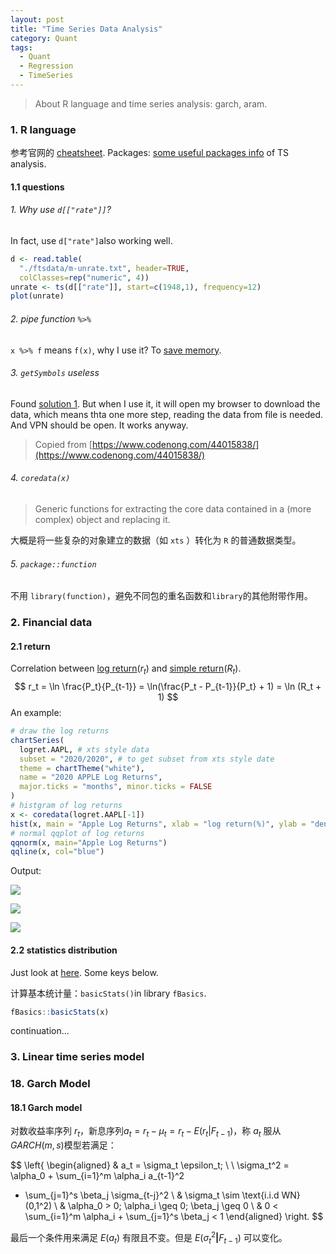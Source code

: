 ```yaml
---
layout: post
title: "Time Series Data Analysis"
category: Quant
tags:
  - Quant
  - Regression
  - TimeSeries
---
```


> About R language and time series analysis: garch, aram.



### 1. R language

参考官网的 [cheatsheet](https://www.rstudio.com/resources/cheatsheets/). Packages: [some useful packages info](https://www.math.pku.edu.cn/teachers/lidf/course/fts/ftsnotes/html/_ftsnotes/rsoft.html#rsoft-ts-misc) of TS analysis.

#### 1.1 questions

###### 1. Why use `d[["rate"]]`?

In fact, use `d["rate"]`also  working well.

```R
d <- read.table(
  "./ftsdata/m-unrate.txt", header=TRUE,
  colClasses=rep("numeric", 4))
unrate <- ts(d[["rate"]], start=c(1948,1), frequency=12)
plot(unrate)
```

###### 2. pipe function `%>%` 

`x %>% f` means `f(x)`, why I use it? To <u>save memory</u>.

###### 3. `getSymbols` useless

Found [solution 1](https://www.codenong.com/44015838/). But when I use it, it will open my browser to download the data, which means thta one more step, reading the data from file is needed.  And VPN should be open. It works anyway.

> Copied from [https://www.codenong.com/44015838/](https://www.codenong.com/44015838/)

###### 4. `coredata(x)`

> Generic functions for extracting the core data contained in a (more complex) object and replacing it.

大概是将一些复杂的对象建立的数据（如 `xts` ）转化为 `R` 的普通数据类型。

###### 5. `package::function`

不用 `library(function)`，避免不同包的重名函数和`library`的其他附带作用。

### 2. Financial data

#### 2.1 return

Correlation between <u>log return</u>($r_t$) and <u>simple return</u>($R_t$).
$$
r_t = \ln \frac{P_t}{P_{t-1}} = \ln(\frac{P_t - P_{t-1}}{P_t} + 1) = \ln (R_t + 1)
$$
An example:

```R
# draw the log returns
chartSeries(
  logret.AAPL, # xts style data
  subset = "2020/2020", # to get subset from xts style date
  theme = chartTheme("white"),
  name = "2020 APPLE Log Returns",
  major.ticks = "months", minor.ticks = FALSE
)
# histgram of log returns
x <- coredata(logret.AAPL[-1])
hist(x, main = "Apple Log Returns", xlab = "log return(%)", ylab = "density")
# normal qqplot of log returns
qqnorm(x, main="Apple Log Returns")
qqline(x, col="blue")
```

Output:

![](https://i.bmp.ovh/imgs/2021/11/099c27957a730db9.png)

![](https://i.bmp.ovh/imgs/2021/11/5d3730c8e08179cb.png)

![](https://i.bmp.ovh/imgs/2021/11/379954313755cb36.png)

#### 2.2 statistics distribution

Just look at [here](https://www.math.pku.edu.cn/teachers/lidf/course/fts/ftsnotes/html/_ftsnotes/fts-intro.html#intro-returnstat). Some keys below.

计算基本统计量：`basicStats()`in library  `fBasics`.

```R
fBasics::basicStats(x)
```

continuation...

### 3. Linear time series model



















### 18. Garch Model

#### 18.1 Garch model

对数收益率序列 $r_t$，新息序列$a_t = r_t - \mu_t = r_t - E(r_t \vert F_{t-1})$，称 $a_t$ 服从 $GARCH(m,s)$模型若满足：


$$
\left\{
\begin{aligned}
& a_t = \sigma_t  \epsilon_t; \ \ \sigma_t^2 = \alpha_0 + \sum_{i=1}^m \alpha_i a_{t-1}^2 
+ \sum_{j=1}^s \beta_j \sigma_{t-j}^2 \\
& \sigma_t \sim \text{i.i.d WN} (0,1^2) \\
& \alpha_0 > 0; \alpha_i \geq 0;  \beta_j \geq 0  \\
& 0 < \sum_{i=1}^m \alpha_i + \sum_{j=1}^s \beta_j < 1
\end{aligned}
\right.
$$



最后一个条件用来满足 $E(a_t)$ 有限且不变。但是 $E(\sigma_t^2 \boldsymbol \vert F_{t-1})$ 可以变化。





